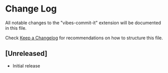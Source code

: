 # Change Log

All notable changes to the "vibes-commit-it" extension will be documented in this file.

Check [Keep a Changelog](http://keepachangelog.com/) for recommendations on how to structure this file.

## [Unreleased]

- Initial release